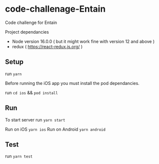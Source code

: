 # code-challenage-Entain

Code challenge for Entain

Project dependancies

- Node version 16.0.0 ( but it might work fine with version 12 and above )
- redux ( https://react-redux.js.org/ )

## Setup

run `yarn`

Before running the iOS app you must install the pod dependancies.

run `cd ios` && `pod install`

## Run

To start server run `yarn start`

Run on iOS `yarn ios`
Run on Android `yarn android`

## Test

run `yarn test`
